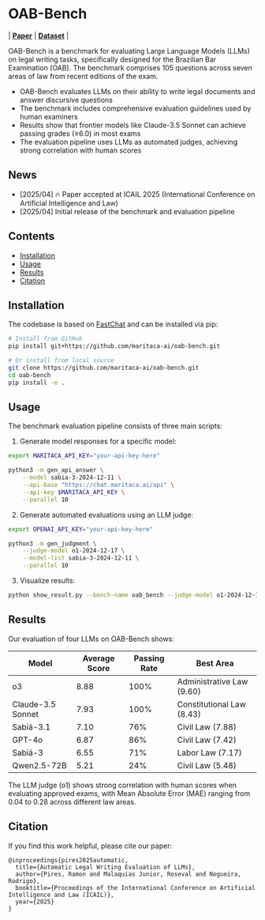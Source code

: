 # OAB-Bench
| [**Paper**](https://arxiv.org/abs/2504.21202) | [**Dataset**](https://huggingface.co/datasets/maritaca-ai/oab-bench) |

OAB-Bench is a benchmark for evaluating Large Language Models (LLMs) on legal writing tasks, specifically designed for the Brazilian Bar Examination (OAB). The benchmark comprises 105 questions across seven areas of law from recent editions of the exam.

- OAB-Bench evaluates LLMs on their ability to write legal documents and answer discursive questions
- The benchmark includes comprehensive evaluation guidelines used by human examiners
- Results show that frontier models like Claude-3.5 Sonnet can achieve passing grades (≥6.0) in most exams
- The evaluation pipeline uses LLMs as automated judges, achieving strong correlation with human scores

## News
- [2025/04] 🔥 Paper accepted at ICAIL 2025 (International Conference on Artificial Intelligence and Law)
- [2025/04] Initial release of the benchmark and evaluation pipeline

## Contents
- [Installation](#installation)
- [Usage](#usage)
- [Results](#results)
- [Citation](#citation)

## Installation

The codebase is based on [FastChat](https://github.com/lm-sys/FastChat) and can be installed via pip:

```bash
# Install from GitHub
pip install git+https://github.com/maritaca-ai/oab-bench.git

# Or install from local source
git clone https://github.com/maritaca-ai/oab-bench.git
cd oab-bench
pip install -e .
```

## Usage

The benchmark evaluation pipeline consists of three main scripts:

1. Generate model responses for a specific model:
```bash
export MARITACA_API_KEY="your-api-key-here"

python3 -m gen_api_answer \
    --model sabia-3-2024-12-11 \
    --api-base "https://chat.maritaca.ai/api" \
    --api-key $MARITACA_API_KEY \
    --parallel 10
```

2. Generate automated evaluations using an LLM judge:
```bash
export OPENAI_API_KEY="your-api-key-here"

python3 -m gen_judgment \
    --judge-model o1-2024-12-17 \
    --model-list sabia-3-2024-12-11 \
    --parallel 10
```

3. Visualize results:
```bash
python show_result.py --bench-name oab_bench --judge-model o1-2024-12-17
```

## Results

Our evaluation of four LLMs on OAB-Bench shows:

| Model | Average Score | Passing Rate | Best Area |
| --- | --- | --- | --- |
| o3 | 8.88 | 100% | Administrative Law (9.60) |
| Claude-3.5 Sonnet | 7.93 | 100% | Constitutional Law (8.43) |
| Sabiá-3.1 | 7.10 | 76% | Civil Law (7.88) |
| GPT-4o | 6.87 | 86% | Civil Law (7.42) |
| Sabiá-3 | 6.55 | 71% | Labor Law (7.17) |
| Qwen2.5-72B | 5.21 | 24% | Civil Law (5.48) |

The LLM judge (o1) shows strong correlation with human scores when evaluating approved exams, with Mean Absolute Error (MAE) ranging from 0.04 to 0.28 across different law areas.

## Citation

If you find this work helpful, please cite our paper:

```
@inproceedings{pires2025automatic,
  title={Automatic Legal Writing Evaluation of LLMs},
  author={Pires, Ramon and Malaquias Junior, Roseval and Nogueira, Rodrigo},
  booktitle={Proceedings of the International Conference on Artificial Intelligence and Law (ICAIL)},
  year={2025}
}
```
